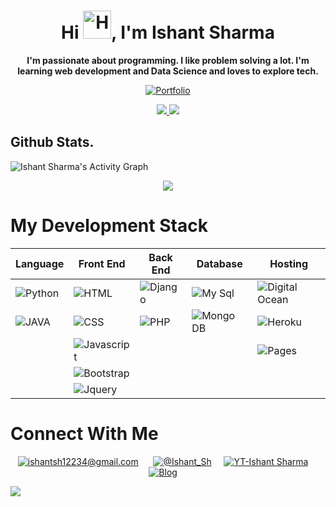 <h1 align="center">Hi <img src="https://raw.githubusercontent.com/nixin72/nixin72/master/wave.gif" alt="Hand Emoji" height="45" width="45" />, I'm Ishant Sharma</h1>
<p align="center"><b>I'm passionate about programming. I like problem solving a lot. I'm learning web development and Data Science and loves to explore tech.</b></p>

<p align=center><a href="https://techishant.github.io/portfolio/"><img alt="Portfolio" src="https://img.shields.io/badge/My-Portfolio-f9bc2f?&style=for-the-badge"/></p>

<p align="center">
 <a target=_blank href="http://github-readme-streak-stats.herokuapp.com/?user=techishant&theme=gruvbox&date_format=M%20j%5B%2C%20Y%5D">
<img src="http://github-readme-streak-stats.herokuapp.com?user=techishant&theme=gruvbox&date_format=M%20j%5B%2C%20Y%5D"/>
 </a>
<!-- </p>
<p align="center"> -->
<img src="https://github-readme-stats-git-masterrstaa-rickstaa.vercel.app/api?username=techishant&count_private=true&show_icons=true&theme=gruvbox" />
</p>


## Github Stats.
<img alt="Ishant Sharma's Activity Graph" src="https://github-readme-activity-graph.cyclic.app/graph?username=techishant&bg_color=282828&color=fd8019&line=f9bc2f&point=FFFFFF" />
<p align="center"><img src="https://github-readme-stats-git-masterrstaa-rickstaa.vercel.app/api/top-langs/?username=techishant&show_icons=true&theme=gruvbox"/></p>

# My Development Stack
<div align=center>
 
| Language | Front End | Back End | Database | Hosting |
| --------------- | --------------- | --------------- | --------------- | --------------- |
| <img alt="Python" src="https://img.shields.io/badge/python-ffde57?&style=for-the-badge&logo=python&logoColor=646464" /> | <img alt="HTML" src="https://img.shields.io/badge/html-F16529?&style=for-the-badge&logo=html5&logoColor=F5F8FA" /> | <img alt="Django" src="https://img.shields.io/badge/django-092e20?&style=for-the-badge&logo=django&logoColor=F5F8FA" /> | <img alt="My Sql" src="https://img.shields.io/badge/MySQL-F29111?&style=for-the-badge&logo=mysql&logoColor=F5F8FA" /> | <img alt="Digital Ocean" src="https://img.shields.io/badge/DigitalOcean-008bcf?&style=for-the-badge&logo=DigitalOcean&logoColor=F5F8FA" /> |
| <img alt="JAVA" src="https://img.shields.io/badge/JAVA-f89820?&style=for-the-badge&logo=JAVA&logoColor=F5F8FA" /> | <img alt="CSS" src="https://img.shields.io/badge/css-2965f1?&style=for-the-badge&logo=css3&logoColor=F5F8FA" />  | <img alt="PHP" src="https://img.shields.io/badge/php-8993be?&style=for-the-badge&logo=php&logoColor=F5F8FA" /> | <img alt="Mongo DB" src="https://img.shields.io/badge/Mongo DB-3FA037?&style=for-the-badge&logo=mongodb&logoColor=F5F8FA" /> | <img alt="Heroku" src="https://img.shields.io/badge/Heroku-6762a6?&style=for-the-badge&logo=Heroku&logoColor=F5F8FA" /> |
|| <img alt="Javascript" src="https://img.shields.io/badge/Javascript-F0DB4F?&style=for-the-badge&logo=javascript&logoColor=323330" /> |  | | <img alt="Pages" src="https://img.shields.io/badge/Github Pages-333?&style=for-the-badge&logo=github&logoColor=F5F8FA" /> |
|| <img alt="Bootstrap" src="https://img.shields.io/badge/Bootstrap-602C50?&style=for-the-badge&logo=bootstrap&logoColor=F5F8FA" />  || |
|| <img alt="Jquery" src="https://img.shields.io/badge/Jquery-0868AC?&style=for-the-badge&logo=jquery&logoColor=F5F8FA" /> |||||
 
</div>

# Connect With Me 
<p align=center> 
<!-- G-mail -->
<a href="mailto:ishantsh12234@gmail.com?subject=Hello%20Ishant,%20From%20Github"><img alt="ishantsh12234@gmail.com" src="https://img.shields.io/badge/gmail-EA4335.svg?&style=for-the-badge&logo=gmail&logoColor=white" /></a>
&nbsp;&nbsp;&nbsp;&nbsp; 
    <!-- twitter -->
<a href="https://twitter.com/Ishant_Sh"><img alt="@Ishant_Sh" src="https://img.shields.io/badge/twitter-1DA1F2?&style=for-the-badge&logo=twitter&logoColor=F5F8FA" /></a>&nbsp;&nbsp;&nbsp;&nbsp;
    <!-- Youtube -->
<a href="https://www.youtube.com/channel/UC_7zqLvlx5oVq860BtEmSEw"><img alt="YT-Ishant Sharma" src="https://img.shields.io/badge/youtube-FF0000?&style=for-the-badge&logo=youtube&logoColor=F5F8FA" /></a>&nbsp;&nbsp;&nbsp;&nbsp;
    <!-- Blog -->
<a href="https://techishant.blogspot.com/"><img alt="Blog" src="https://img.shields.io/badge/Blog-fc4f08?&style=for-the-badge&logo=blogger&logoColor=F5F8FA" /></a>&nbsp;&nbsp;&nbsp;&nbsp;
</p>



<img src="https://komarev.com/ghpvc/?username=techishant&label=Views&color=6805D3">
